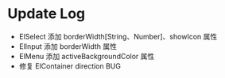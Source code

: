 # Update Log

- ElSelect 添加 borderWidth\[String、Number]、showIcon  属性
- ElInput 添加 borderWidth 属性
- ElMenu 添加 activeBackgroundColor 属性
- 修复 ElContainer direction BUG

